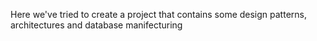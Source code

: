 
 Here we've tried to create a project that contains some design patterns, architectures and database manifecturing
